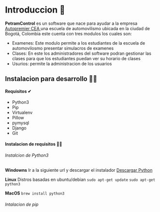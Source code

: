 # Introduccion 📒
**PetramControl** es un software que nace para ayudar a la empresa [Autopremier CEA ](http://autopremier.co "Autopremier CEA ") una escuela de automovilismo ubicada en la ciudad de Bogotá, Colombia este cuenta con tres modulos los cuales son:
- Examenes: Este modulo permite a los estudiantes de la escuela de automovilosmo presentar simulacros de examenes
- Clases: En este los administradores del software podran gestionar las clases para que los estudiantes puedan ver su horario de clases
- Usurios: permite la administracion  de los usuarios

## Instalacion para desarrollo 👨‍💻
#### Requisitos ✔
- Python3
- Pip
- Virtualenv
- Pillow
- pymysql
- Django
- Git

#### Instalacion de requisitos 👨‍🏫
###### Instalcion de Python3
**Windowns**
Ir a la siguiente url y descargar el instalador
[Descargar Python](https://www.python.org/downloads/ "Descargar Python")

**Linux**
Distros basadas en ubuntu/debian 
`sudo apt-get update`
`sudo apt-get python3`

**MacOS**
`brew install python3`

###### Intalacion  de pip